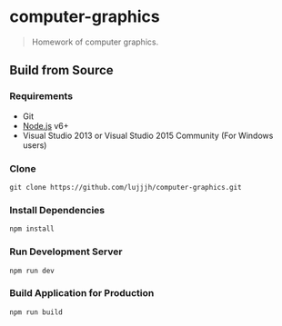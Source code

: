 # computer-graphics

> Homework of computer graphics.

## Build from Source

### Requirements

- Git
- [Node.js](https://nodejs.org/en/) v6+
- Visual Studio 2013 or Visual Studio 2015 Community (For Windows users)

### Clone

    git clone https://github.com/lujjjh/computer-graphics.git

### Install Dependencies

    npm install

### Run Development Server

    npm run dev

### Build Application for Production

    npm run build
